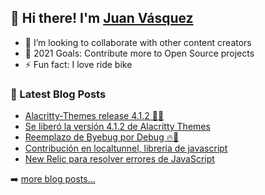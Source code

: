 ## 👋 Hi there! I'm [Juan Vásquez](https://twitter.com/juanvqz_)

- 👯 I’m looking to collaborate with other content creators
- 🥅 2021 Goals: Contribute more to Open Source projects
- ⚡ Fun fact: I love ride bike

### 📕 Latest Blog Posts

<!-- BLOG-POST-LIST:START -->
- [Alacritty-Themes release 4.1.2 🌈😍](https://dev.to/juanvqz/alacritty-themes-release-4-1-2-2hp7)
- [Se liberó la versión 4.1.2 de Alacritty Themes](https://juanvasquez.dev/contribuci%C3%B3n/alacritty/2021/09/21/alacritty-themes-4-1-2-release/)
- [Reemplazo de Byebug por Debug 🔥🐛](https://juanvasquez.dev/thisweekinrails/2021/09/13/reemplazo-de-byebug-por-debug-rb/)
- [Contribución en localtunnel, libreria de javascript](https://juanvasquez.dev/contribuci%C3%B3n/javascript/2021/09/10/contribucion-en-localtunne-libreria-de-javascript/)
- [New Relic para resolver errores de JavaScript](https://juanvasquez.dev/diario/javascript/2021/09/07/new-relic-para-resolver-errores-de-javascript/)
<!-- BLOG-POST-LIST:END -->

➡️ [more blog posts...](https://juanvasquez.dev)
